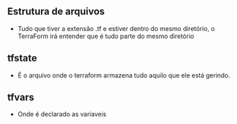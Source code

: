 ## Estrutura de arquivos

* Tudo que tiver a extensão .tf e estiver dentro do mesmo diretório, o TerraForm irá entender que é tudo parte do mesmo diretório

## tfstate

* É o arquivo onde o terraform armazena tudo aquilo que ele está gerindo.

## tfvars

* Onde é declarado as variaveis 